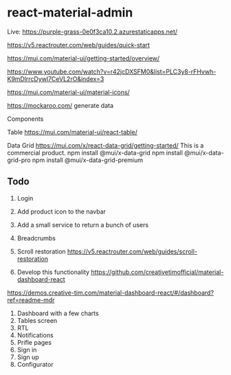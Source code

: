 # react-material-admin

Live: https://purple-grass-0e0f3ca10.2.azurestaticapps.net/



https://v5.reactrouter.com/web/guides/quick-start

https://mui.com/material-ui/getting-started/overview/

https://www.youtube.com/watch?v=r42jcDXSFM0&list=PLC3y8-rFHvwh-K9mDlrrcDywl7CeVL2rO&index=3

https://mui.com/material-ui/material-icons/

https://mockaroo.com/ generate data



Components

Table
https://mui.com/material-ui/react-table/

Data Grid
https://mui.com/x/react-data-grid/getting-started/
This is a commercial product.
npm install @mui/x-data-grid
npm install @mui/x-data-grid-pro
npm install @mui/x-data-grid-premium 


## Todo

1) Login
2) Add product icon to the navbar
3) Add a small service to return a bunch of users
4) Breadcrumbs 
5) Scroll restoration https://v5.reactrouter.com/web/guides/scroll-restoration

10) Develop this functionality https://github.com/creativetimofficial/material-dashboard-react

https://demos.creative-tim.com/material-dashboard-react/#/dashboard?ref=readme-mdr





1) Dashboard with a few charts
2) Tables screen
3) RTL
4) Notifications
5) Prifle pages
6) Sign in
7) Sign up
8) Configurator

